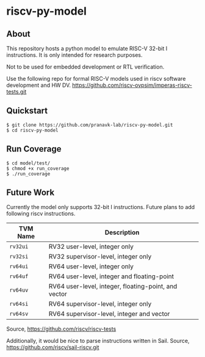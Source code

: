 riscv-py-model
================

About
-----------

This repository hosts a python model to emulate RISC-V 32-bit I instructions. 
It is only intended for research purposes. 

Not to be used for embedded development or RTL verification. 

Use the following repo for formal RISC-V models used in riscv software 
development and HW DV.
https://github.com/riscv-ovpsim/imperas-riscv-tests.git 

Quickstart
----------------

    $ git clone https://github.com/pranavk-lab/riscv-py-model.git
    $ cd riscv-py-model

Run Coverage
----------------

    $ cd model/test/
    $ chmod +x run_coverage
    $ ./run_coverage

Future Work
----------------

Currently the model only supports 32-bit I instructions. Future plans to 
add following riscv instructions.

TVM Name | Description
--- | ---
`rv32ui` | RV32 user-level, integer only
`rv32si` | RV32 supervisor-level, integer only
`rv64ui` | RV64 user-level, integer only
`rv64uf` | RV64 user-level, integer and floating-point
`rv64uv` | RV64 user-level, integer, floating-point, and vector
`rv64si` | RV64 supervisor-level, integer only
`rv64sv` | RV64 supervisor-level, integer and vector

Source, https://github.com/riscv/riscv-tests

Additionally, it would be nice to parse instructions written in Sail. 
Source, https://github.com/riscv/sail-riscv.git